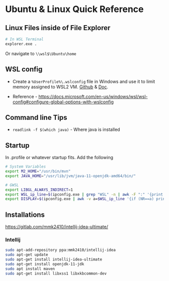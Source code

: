 # Ubuntu & Linux Quick Reference

## Linux Files inside of File Explorer

```bash
# In WSL Terminal
explorer.exe .
```

Or navigate to `\\wsl$\Ubuntu\home`

## WSL config

- Create  a  `%UserProfile%\.wslconfig` file in Windows and use it to limit memory assigned to WSL2 VM. [Github](https://github.com/microsoft/WSL/issues/4166#issuecomment-526725261) & [Doc](https://docs.microsoft.com/en-us/windows/wsl/release-notes#build-18945).

- Reference - https://docs.microsoft.com/en-us/windows/wsl/wsl-config#configure-global-options-with-wslconfig

## Command line Tips

- `readlink -f $(which java)` - Where java is installed

## Startup

In .profile or whatever startup fits. Add the following

```bash
# System Variables
export M2_HOME="/usr/bin/mvn"
export JAVA_HOME="/usr/lib/jvm/java-11-openjdk-amd64/bin/"

# GWSL
export LIBGL_ALWAYS_INDIRECT=1
export WSL_ip_line=$(ipconfig.exe | grep "WSL" -n | awk -F ":" '{print $1+4}')
export DISPLAY=$(ipconfig.exe | awk -v a=$WSL_ip_line '{if (NR==a) print $NF":0.0"}' | tr -d "\r")
```

## Installations

https://gitlab.com/mmk2410/intellij-idea-ultimate/

### Intellij

```bash
sudo apt-add-repository ppa:mmk2410/intellij-idea
sudo apt-get update
sudo apt-get install intellij-idea-ultimate
sudo apt-get install openjdk-11-jdk
sudo apt install maven
sudo apt-get install libxss1 libxkbcommon-dev
```